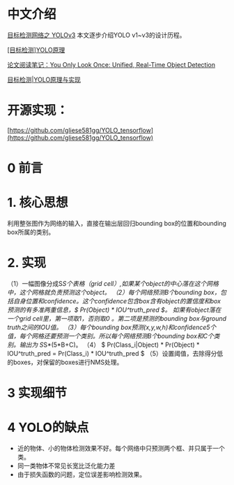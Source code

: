 
# 中文介绍
[目标检测网络之 YOLOv3](http://www.cnblogs.com/makefile/p/YOLOv3.html) 本文逐步介绍YOLO v1~v3的设计历程。

[[目标检测]YOLO原理](https://www.cnblogs.com/fariver/p/7446921.html)

[论文阅读笔记：You Only Look Once: Unified, Real-Time Object Detection](https://blog.csdn.net/tangwei2014/article/details/50915317)

[目标检测|YOLO原理与实现](https://zhuanlan.zhihu.com/p/32525231)

# 开源实现：
[https://github.com/gliese581gg/YOLO_tensorflow](https://github.com/gliese581gg/YOLO_tensorflow)

# 0 前言

# 1. 核心思想
利用整张图作为网络的输入，直接在输出层回归bounding box的位置和bounding box所属的类别。

# 2. 实现
（1）一幅图像分成S*S个表格（grid cell）,如果某个object的中心落在这个网格中，这个网格就负责预测这个object。
（2）每个网络预测B个bounding box，包括自身位置和confidence。这个confidence包含box含有object的置信度和box预测的有多准两重信息，$ Pr(Object) * IOU^truth_pred $。
如果有object落在一个grid cell里，第一项取1，否则取0 。第二项是预测的bounding box与ground truth之间的IOU值。
（3）每个bounding box预测(x,y,w,h)和confidence5个值，每个网格还要预测一个类别。所以每个网络预测B个bounding box和C个类别。输出为 S*S*(5*B+C)。
（4）
$ Pr(Class_i|Object) * Pr(Object) * IOU^truth_pred = Pr(Class_i) * IOU^truth_pred $
（5）设置阈值，去除得分低的boxes，对保留的boxes进行NMS处理。


# 3 实现细节


# 4 YOLO的缺点
* 近的物体、小的物体检测效果不好。每个网络中只预测两个框、并只属于一个类。
* 同一类物体不常见长宽比泛化能力差
* 由于损失函数的问题，定位误差影响检测效果。


